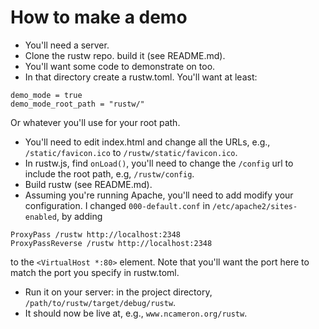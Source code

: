 # How to make a demo

* You'll need a server.
* Clone the rustw repo. build it (see README.md).
* You'll want some code to demonstrate on too.
* In that directory create a rustw.toml. You'll want at least:

```
demo_mode = true
demo_mode_root_path = "rustw/"
```

Or whatever you'll use for your root path.

* You'll need to edit index.html and change all the URLs, e.g., `/static/favicon.ico` to `/rustw/static/favicon.ico`.
* In rustw.js, find `onLoad()`, you'll need to change the `/config` url to include the root path, e.g, `/rustw/config`.
* Build rustw (see README.md).
* Assuming you're running Apache, you'll need to add modify your configuration. I changed `000-default.conf` in `/etc/apache2/sites-enabled`, by adding

```
ProxyPass /rustw http://localhost:2348
ProxyPassReverse /rustw http://localhost:2348
```

to the `<VirtualHost *:80>` element. Note that you'll want the port here to match the port you specify in rustw.toml.

* Run it on your server: in the project directory, `/path/to/rustw/target/debug/rustw`.
* It should now be live at, e.g., `www.ncameron.org/rustw`.
